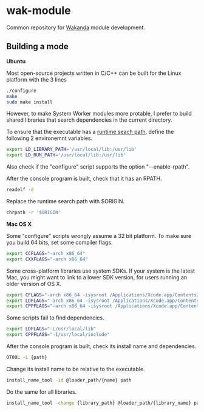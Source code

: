 wak-module
==========

Common repository for [Wakanda](http://www.wakanda.org) module development.

Building a mode
-----

**Ubuntu**

Most open-source projects written in C/C++ can be built for the Linux platform with the 3 lines

```sh
./configure
make
sudo make install
```

However, to make System Worker modules more protable, I prefer to build shared libraries that search dependencies in the current directory.

To ensure that the executable has a [runtime seach path](http://en.wikipedia.org/wiki/Rpath), define the following 2 environemnt variables. 

```sh
export LD_LIBRARY_PATH='/usr/local/lib:/usr/lib'
export LD_RUN_PATH='/usr/local/lib:/usr/lib'
```
Also check if the "configure" script supports the option "--enable-rpath".

After the console program is built, check that it has an RPATH.

```sh
readelf -d
```

Replace the runtime search path with $ORIGIN.

```sh
chrpath -r '$ORIGIN' 
```

**Mac OS X**

Some "configure" scripts wrongly assume a 32 bit platform. To make sure you build 64 bits, set some compiler flags.

```sh
export CCFLAGS="-arch x86_64"
export CXXFLAGS="-arch x86_64"
```

Some cross-platform libraries use system SDKs. If your system is the latest Mac, you might want to link to a lower SDK version, for users running an older version of OS X.

```sh
export CFLAGS="-arch x86_64 -isysroot /Applications/Xcode.app/Contents/Developer/Platforms/MacOSX.platform/Developer/SDKs/MacOSX10.8.sdk -mmacosx-version-min=10.8"
export LDFLAGS="-arch x86_64 -isysroot /Applications/Xcode.app/Contents/Developer/Platforms/MacOSX.platform/Developer/SDKs/MacOSX10.8.sdk -mmacosx-version-min=10.8"
export CPPFLAGS="-arch x86_64 -isysroot /Applications/Xcode.app/Contents/Developer/Platforms/MacOSX.platform/Developer/SDKs/MacOSX10.8.sdk -mmacosx-version-min=10.8"
```
Some scripts fail to find dependencies.

```sh
export LDFLAGS="-L/usr/local/lib"
export CPPFLAGS="-I/usr/local/include"
```
After the console program is built, check its install name and dependencies.
```sh
OTOOL -L {path}
```
Change its install name to be relative to the executable. 

```sh
install_name_tool -id @loader_path/{name} path
```

Do the same for all libraries.

```sh
install_name_tool -change {library_path} @loader_path/{library_name} path
```

